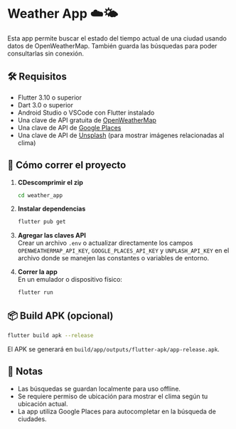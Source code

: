
# Weather App ☁️🌤

Esta app permite buscar el estado del tiempo actual de una ciudad usando datos de OpenWeatherMap. También guarda las búsquedas para poder consultarlas sin conexión.

## 🛠 Requisitos

- Flutter 3.10 o superior
- Dart 3.0 o superior
- Android Studio o VSCode con Flutter instalado
- Una clave de API gratuita de [OpenWeatherMap](https://openweathermap.org/api)
- Una clave de API de [Google Places](https://developers.google.com/maps/documentation/places/web-service/overview)
- Una clave de API de [Unsplash](https://unsplash.com/developers) (para mostrar imágenes relacionadas al clima)

## 🚀 Cómo correr el proyecto

1. **CDescomprimir el zip**  

   ```bash
   cd weather_app
   ```

2. **Instalar dependencias**  

   ```bash
   flutter pub get
   ```

3. **Agregar las claves API**  
   Crear un archivo `.env` o actualizar directamente los campos `OPENWEATHERMAP_API_KEY`, `GOOGLE_PLACES_API_KEY` y `UNPLASH_API_KEY` en el archivo donde se manejen las constantes o variables de entorno.

4. **Correr la app**  
   En un emulador o dispositivo físico:

   ```bash
   flutter run
   ```

## 📦 Build APK (opcional)

```bash
flutter build apk --release
```

El APK se generará en `build/app/outputs/flutter-apk/app-release.apk`.

## 📌 Notas

- Las búsquedas se guardan localmente para uso offline.
- Se requiere permiso de ubicación para mostrar el clima según tu ubicación actual.
- La app utiliza Google Places para autocompletar en la búsqueda de ciudades.
